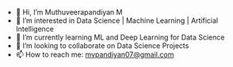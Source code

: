 - 👋 Hi, I’m Muthuveerapandiyan M
- 👀 I’m interested in Data Science | Machine Learning | Artificial Intelligence
- 🌱 I’m currently learning ML and Deep Learning for Data  Science
- 💞️ I’m looking to collaborate on Data Science Projects
- 📫 How to reach me: mvpandiyan07@gmail.com

<!---
MuthuveerapandiyanM/MuthuveerapandiyanM is a ✨ special ✨ repository because its `README.md` (this file) appears on your GitHub profile.
You can click the Preview link to take a look at your changes.
--->
